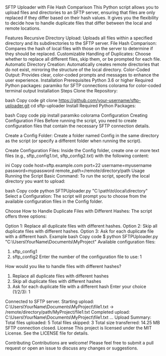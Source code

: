 SFTP Uploader with File Hash Comparison
This Python script allows you to upload files and directories to an SFTP server, ensuring that files are only replaced if they differ based on their hash values. It gives you the flexibility to decide how to handle duplicate files that differ between the local and remote locations.

Features
Recursive Directory Upload: Uploads all files within a specified directory and its subdirectories to the SFTP server.
File Hash Comparison: Compares the hash of local files with those on the server to determine if they should be replaced.
Customizable Handling of Duplicates: Choose whether to replace all different files, skip them, or be prompted for each file.
Automatic Directory Creation: Automatically creates remote directories that do not exist, mirroring the structure of the local directory.
Color-Coded Output: Provides clear, color-coded prompts and messages to enhance the user experience.
Installation
Prerequisites
Python 3.6 or higher
Required Python packages:
paramiko for SFTP connections
colorama for color-coded terminal output
Installation Steps
Clone the Repository:

bash
Copy code
git clone https://github.com/your-username/sftp-uploader.git
cd sftp-uploader
Install Required Python Packages:

bash
Copy code
pip install paramiko colorama
Configuration
Creating Configuration Files
Before running the script, you need to create configuration files that contain the necessary SFTP connection details.

Create a Config Folder:
Create a folder named Config in the same directory as the script (or specify a different folder when running the script).

Create Configuration Files:
Inside the Config folder, create one or more text files (e.g., sftp_config1.txt, sftp_config2.txt) with the following content:

ini
Copy code
host=sftp.example.com
port=22
username=myusername
password=mypassword
remote_path=/remote/directory/path
Usage
Running the Script
Basic Command:
To run the script, specify the local directory you want to upload:

bash
Copy code
python SFTPUploader.py "C:\path\to\local\directory"
Select a Configuration:
The script will prompt you to choose from the available configuration files in the Config folder.

Choose How to Handle Duplicate Files with Different Hashes:
The script offers three options:

Option 1: Replace all duplicate files with different hashes.
Option 2: Skip all duplicate files with different hashes.
Option 3: Ask for each duplicate file with a different hash.
Example
bash
Copy code
$ python SFTPUploader.py "C:\Users\YourName\Documents\MyProject"
Available configuration files:
1. sftp_config1
2. sftp_config2
Enter the number of the configuration file to use: 1

How would you like to handle files with different hashes?
1. Replace all duplicate files with different hashes
2. Skip all duplicate files with different hashes
3. Ask for each duplicate file with a different hash
Enter your choice (1/2/3): 1

Connected to SFTP server.
Starting upload: C:\Users\YourName\Documents\MyProject\file1.txt -> /remote/directory/path/MyProject/file1.txt
Completed upload: C:\Users\YourName\Documents\MyProject\file1.txt
...
Upload Summary:
Total files uploaded: 5
Total files skipped: 3
Total size transferred: 14.25 MB
SFTP connection closed.
License
This project is licensed under the MIT License. See the LICENSE file for details.

Contributing
Contributions are welcome! Please feel free to submit a pull request or open an issue to discuss any changes or suggestions.